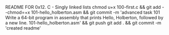 README FOR 0x12. C - Singly linked lists
chmod u+x 100-first.c && git add --chmod=+x 101-hello_holberton.asm && git commit -m 'advanced task 101 Write a 64-bit program in assembly that prints Hello, Holberton, followed by a new line. 101-hello_holberton.asm' && git push
git add . && git commit -m 'created readme'